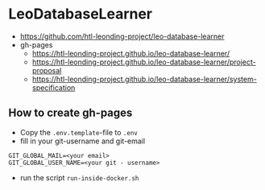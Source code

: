# LeoDatabaseLearner


* https://github.com/htl-leonding-project/leo-database-learner
* gh-pages  
   * https://htl-leonding-project.github.io/leo-database-learner/
   * https://htl-leonding-project.github.io/leo-database-learner/project-proposal
   * https://htl-leonding-project.github.io/leo-database-learner/system-specification


## How to create gh-pages

* Copy the `.env.template`-file to `.env`
* fill in your git-username and git-email

```
GIT_GLOBAL_MAIL=<your email>
GIT_GLOBAL_USER_NAME=<your git - username>
```

* run the script `run-inside-docker.sh`